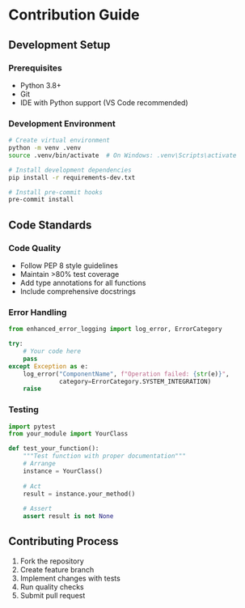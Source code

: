 # Contribution Guide

## Development Setup

### Prerequisites
- Python 3.8+
- Git
- IDE with Python support (VS Code recommended)

### Development Environment
```bash
# Create virtual environment
python -m venv .venv
source .venv/bin/activate  # On Windows: .venv\Scripts\activate

# Install development dependencies
pip install -r requirements-dev.txt

# Install pre-commit hooks
pre-commit install
```

## Code Standards

### Code Quality
- Follow PEP 8 style guidelines
- Maintain >80% test coverage
- Add type annotations for all functions
- Include comprehensive docstrings

### Error Handling
```python
from enhanced_error_logging import log_error, ErrorCategory

try:
    # Your code here
    pass
except Exception as e:
    log_error("ComponentName", f"Operation failed: {str(e)}", 
              category=ErrorCategory.SYSTEM_INTEGRATION)
    raise
```

### Testing
```python
import pytest
from your_module import YourClass

def test_your_function():
    """Test function with proper documentation"""
    # Arrange
    instance = YourClass()
    
    # Act
    result = instance.your_method()
    
    # Assert
    assert result is not None
```

## Contributing Process
1. Fork the repository
2. Create feature branch
3. Implement changes with tests
4. Run quality checks
5. Submit pull request

